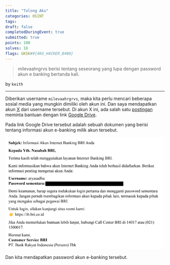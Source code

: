 ```yaml
---
title: "Tolong Aku"
categories: OSINT
tags: 
draft: false
completedDuringEvent: true
submitted: true
points: 100
solves: 16
flags: GKSK#9{4KU_H4CKER_B4N9}
---
```

> milevaahrgrvs berisi tentang seseorang yang lupa dengan password akun e banking bertanda kali.

by `keith`

---

Diberikan username `milevaahrgrvs`, maka kita perlu mencari beberapa sosial media yang mungkin dimiliki oleh akun ini. Dan saya mendapatkan akun [X](https://x.com/milevaahrgrvs) dari username tersebut. Di akun X ini, ada salah satu [postingan](https://x.com/milevaahrgrvs/status/1924830027516158006) meminta bantuan dengan link [Google Drive](https://t.co/wjWG0UT6Z6).

Pada link Google Drive tersebut adalah sebuah dokumen yang berisi tentang informasi akun e-banking milik akun tersebut.

![alt text](image.png)

Dan kita mendapatkan password akun e-banking tersebut.
